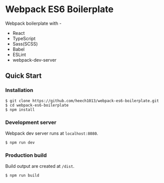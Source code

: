 # Webpack ES6 Boilerplate

Webpack boilerplate with -

- React
- TypeScript
- Sass(SCSS)
- Babel
- ESLint
- webpack-dev-server

## Quick Start

### Installation

```
$ git clone https://github.com/heech1013/webpack-es6-boilerplate.git
$ cd webpack-es6-boilerplate
$ npm install
```

### Development server

Webpack dev server runs at `localhost:8080`.

```
$ npm run dev
```

### Production build

Build output are created at `/dist`.

```
$ npm run build
```
